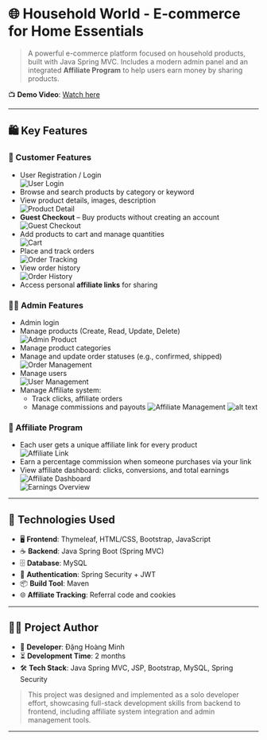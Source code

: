 # 🌐 Household World - E-commerce for Home Essentials

> A powerful e-commerce platform focused on household products, built with Java Spring MVC. Includes a modern admin panel and an integrated **Affiliate Program** to help users earn money by sharing products.

📺 **Demo Video**: [Watch here](https://youtu.be/049BbnEYXek?si=0amxHlCWogeEG8aE)

---

## 🛍️ Key Features

### 👤 Customer Features
- User Registration / Login  
  ![User Login](assets/images/image-1.png)
- Browse and search products by category or keyword
- View product details, images, description  
  ![Product Detail](assets/images/detail.png)
- **Guest Checkout** – Buy products without creating an account  
  ![Guest Checkout](assets/images/image.png)
- Add products to cart and manage quantities  
  ![Cart](assets/images/image-6.png)
- Place and track orders  
  ![Order Tracking](assets/images/image-9.png)
- View order history  
  ![Order History](assets/images/image-10.png)
- Access personal **affiliate links** for sharing

### 🧑‍💼 Admin Features
- Admin login
- Manage products (Create, Read, Update, Delete)  
  ![Admin Product](assets/images/image-3.png)
- Manage product categories
- Manage and update order statuses (e.g., confirmed, shipped)  
  ![Order Management](assets/images/image-11.png)
- Manage users  
  ![User Management](assets/images/image-4.png)
- Manage Affiliate system:
  - Track clicks, affiliate orders
  - Manage commissions and payouts
  ![Affiliate Management](assets/images/image-4.png)
  ![alt text](assets/images/image-12.png)


### 🔗 Affiliate Program
- Each user gets a unique affiliate link for every product  
  ![Affiliate Link](assets/images/affilink.png)
- Earn a percentage commission when someone purchases via your link
- View affiliate dashboard: clicks, conversions, and total earnings  
  ![Affiliate Dashboard](assets/images/image-2.png)  
  ![Earnings Overview](assets/images/image-5.png)

---

## 🧰 Technologies Used

- 🖥️ **Frontend**: Thymeleaf, HTML/CSS, Bootstrap, JavaScript  
- ☕ **Backend**: Java Spring Boot (Spring MVC)  
- 🗄️ **Database**: MySQL  
- 🔐 **Authentication**: Spring Security + JWT  
- 📦 **Build Tool**: Maven  
- 🌐 **Affiliate Tracking**: Referral code and cookies

---

## 👨‍💻 Project Author

- 👤 **Developer**: Đặng Hoàng Minh 
- ⏳ **Development Time**: 2 months  
- 🛠️ **Tech Stack**: Java Spring MVC, JSP, Bootstrap, MySQL, Spring Security

> This project was designed and implemented as a solo developer effort, showcasing full-stack development skills from backend to frontend, including affiliate system integration and admin management tools.

---

